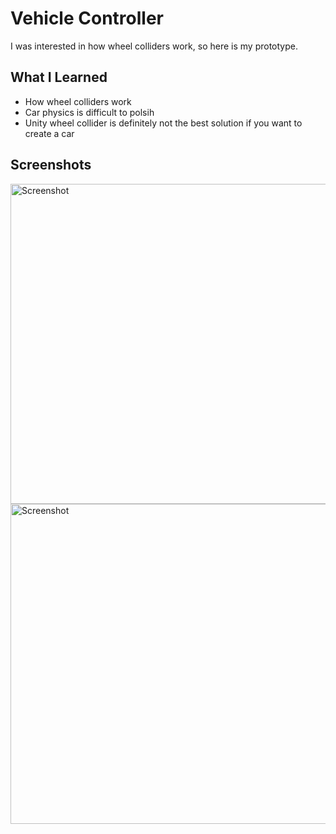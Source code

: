 # Vehicle Controller
 
I was interested in how wheel colliders work, so here is my prototype.

## What I Learned

* How wheel colliders work
* Car physics is difficult to polsih
* Unity wheel collider is definitely not the best solution if you want to create a car

## Screenshots

<img alt="Screenshot" width="512" align="center" src="https://i.imgur.com/MmsLb7A.png">
<img alt="Screenshot" width="512" align="center" src="https://i.imgur.com/56yVsnR.png">
